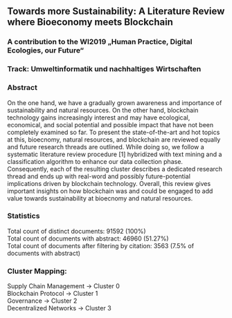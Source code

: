 ## Towards more Sustainability: A Literature Review where Bioeconomy meets Blockchain
### A contribution to the WI2019 „Human Practice, Digital Ecologies, our Future“ 
### Track: Umweltinformatik und nachhaltiges Wirtschaften


### Abstract
On the one hand, we have a gradually grown awareness and importance of sustainability and natural resources. On the other hand, blockchain technology gains increasingly interest and may have ecological, economical, and social potential and possible impact that have not been completely examined so far. To present the state-of-the-art and hot topics at this, bioecnomy, natural resources, and blockchain are reviewed equally and future research threads are outlined. While doing so, we follow a systematic literature review procedure [1] hybridized with text mining and a classification algorithm to enhance our data collection phase. Consequently, each of the resulting cluster describes a dedicated research thread and ends up with real-word and possibly future-potential implications driven by blockchain technology. Overall, this review gives important insights on how blockchain was and could be engaged to add value towards sustainability at bioecnomy and natural resources.


### Statistics  
Total count of distinct documents: 91592 (100%)  
Total count of documents with abstract: 46960 (51.27%)  
Total count of documents after filtering by citation: 3563 (7.5% of documents with abstract)  


### Cluster Mapping:
Supply Chain Management -> Cluster 0  
Blockchain Protocol -> Cluster 1  
Governance	-> Cluster 2   
Decentralized Networks -> Cluster 3  
